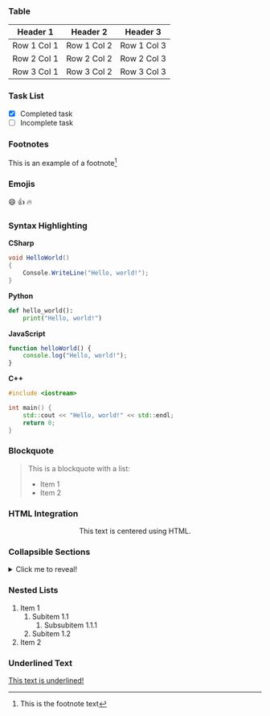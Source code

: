 ### Table
| Header 1    | Header 2    | Header 3    |
| ----------- | ----------- | ----------- |
| Row 1 Col 1 | Row 1 Col 2 | Row 1 Col 3 |
| Row 2 Col 1 | Row 2 Col 2 | Row 2 Col 3 |
| Row 3 Col 1 | Row 3 Col 2 | Row 3 Col 3 |

### Task List
- [X] Completed task
- [ ] Incomplete task

### Footnotes
This is an example of a footnote[^1]
[^1]: This is the footnote text


### Emojis
:smile: :thumbsup: :fire:

### Syntax Highlighting
**CSharp**
```csharp
void HelloWorld()
{
	Console.WriteLine("Hello, world!");
}
```
**Python**
```python
def hello_world():
	print("Hello, world!")
```
**JavaScript**
```javascript
function helloWorld() {
	console.log("Hello, world!");
}
```
**C++**
```c++
#include <iostream>

int main() {
	std::cout << "Hello, world!" << std::endl;
	return 0;
}
```

### Blockquote
> This is a blockquote with a list:
> - Item 1
> - Item 2

### HTML Integration
<p align="center">This text is centered using HTML.</p>

### Collapsible Sections
<details>
	<summary>Click me to reveal!</summary>
	Wow, you revealed me! :)
</details>

### Nested Lists
1. Item 1
   1. Subitem 1.1
      1. Subsubitem 1.1.1
   2. Subitem 1.2
2. Item 2

### Underlined Text
<ins>This text is underlined!</ins>